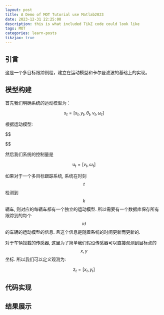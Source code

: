 ```yaml
---
layout: post
title: A Demo of MOT Tutorial use Matlab2023
date: 2023-12-31 22:25:00
description: this is what included TikZ code could look like
tags: MOT
categories: learn-posts
tikzjax: true
---
```


## 引言

这是一个多目标跟踪例程，建立在运动模型和卡尔曼滤波的基础上的实现。

## 模型构建

首先我们明确系统的运动模型为：

$$
\mathrm{x}_{t} = [ 
    x_t,y_t,\theta_t,v_t,\omega_t
]
$$

根据运动模型:

$$

$$

然后我们系统的控制量是

$$
\mathrm{u}_t= [
    v_t, \omega_t
]
$$

如果对于一个多目标跟踪系统, 系统在时刻 $$t$$ 检测到 $$k$$ 辆车, 则对应的每辆车都有一个独立的运动模型. 所以需要有一个数据库保存所有跟踪到的每个 $$id$$ 的车辆的运动模型的信息. 且这个信息是随着系统的时间更新而更新的. 

对于车辆搭载的传感器, 这里为了简单我们假设传感器可以直接观测到目标点的 $$x,y$$ 坐标. 所以我们可以定义观测为:

$$
\mathrm{z}_t= [x_t,y_t]
$$



## 代码实现



## 结果展示


